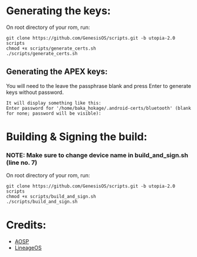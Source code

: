 # Generating the keys:
On root directory of your rom, run:

    git clone https://github.com/GenesisOS/scripts.git -b utopia-2.0 scripts
    chmod +x scripts/generate_certs.sh
    ./scripts/generate_certs.sh

## Generating the APEX keys:
You will need to the leave the passphrase blank and press Enter to generate keys without password.

    It will display something like this:
    Enter password for '/home/baka_hokage/.android-certs/bluetooth' (blank for none; password will be visible):

# Building & Signing the build:
### NOTE: Make sure to change device name in build_and_sign.sh (line no. 7)
On root directory of your rom, run:

    git clone https://github.com/GenesisOS/scripts.git -b utopia-2.0 scripts
    chmod +x scripts/build_and_sign.sh
    ./scripts/build_and_sign.sh

# Credits:
- [AOSP](https://source.android.com/devices/tech/ota/sign_builds)
- [LineageOS](https://wiki.lineageos.org/signing_builds)
